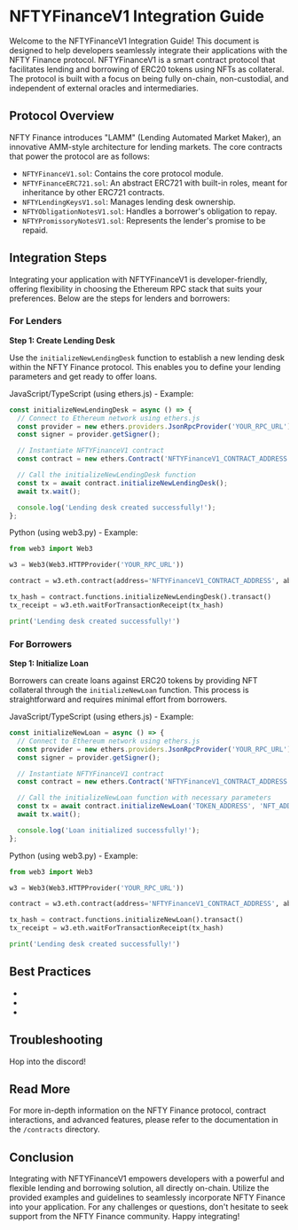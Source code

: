 # NFTYFinanceV1 Integration Guide

Welcome to the NFTYFinanceV1 Integration Guide! This document is designed to help developers seamlessly integrate their applications with the NFTY Finance protocol. NFTYFinanceV1 is a smart contract protocol that facilitates lending and borrowing of ERC20 tokens using NFTs as collateral. The protocol is built with a focus on being fully on-chain, non-custodial, and independent of external oracles and intermediaries.

## Protocol Overview

NFTY Finance introduces "LAMM" (Lending Automated Market Maker), an innovative AMM-style architecture for lending markets. The core contracts that power the protocol are as follows:

- `NFTYFinanceV1.sol`: Contains the core protocol module.
- `NFTYFinanceERC721.sol`: An abstract ERC721 with built-in roles, meant for inheritance by other ERC721 contracts.
- `NFTYLendingKeysV1.sol`: Manages lending desk ownership.
- `NFTYObligationNotesV1.sol`: Handles a borrower's obligation to repay.
- `NFTYPromissoryNotesV1.sol`: Represents the lender's promise to be repaid.

## Integration Steps

Integrating your application with NFTYFinanceV1 is developer-friendly, offering flexibility in choosing the Ethereum RPC stack that suits your preferences. Below are the steps for lenders and borrowers:

### For Lenders

**Step 1: Create Lending Desk**

Use the `initializeNewLendingDesk` function to establish a new lending desk within the NFTY Finance protocol. This enables you to define your lending parameters and get ready to offer loans.

JavaScript/TypeScript (using ethers.js) - Example:
```javascript
const initializeNewLendingDesk = async () => {
  // Connect to Ethereum network using ethers.js
  const provider = new ethers.providers.JsonRpcProvider('YOUR_RPC_URL');
  const signer = provider.getSigner();

  // Instantiate NFTYFinanceV1 contract
  const contract = new ethers.Contract('NFTYFinanceV1_CONTRACT_ADDRESS', NFTYFinanceV1_ABI, signer);

  // Call the initializeNewLendingDesk function
  const tx = await contract.initializeNewLendingDesk();
  await tx.wait();

  console.log('Lending desk created successfully!');
};
```

Python (using web3.py) - Example:
```python
from web3 import Web3

w3 = Web3(Web3.HTTPProvider('YOUR_RPC_URL'))

contract = w3.eth.contract(address='NFTYFinanceV1_CONTRACT_ADDRESS', abi=NFTYFinanceV1_ABI)

tx_hash = contract.functions.initializeNewLendingDesk().transact()
tx_receipt = w3.eth.waitForTransactionReceipt(tx_hash)

print('Lending desk created successfully!')
```

### For Borrowers

**Step 1: Initialize Loan**

Borrowers can create loans against ERC20 tokens by providing NFT collateral through the `initializeNewLoan` function. This process is straightforward and requires minimal effort from borrowers.

JavaScript/TypeScript (using ethers.js) - Example:
```javascript
const initializeNewLoan = async () => {
  // Connect to Ethereum network using ethers.js
  const provider = new ethers.providers.JsonRpcProvider('YOUR_RPC_URL');
  const signer = provider.getSigner();

  // Instantiate NFTYFinanceV1 contract
  const contract = new ethers.Contract('NFTYFinanceV1_CONTRACT_ADDRESS', NFTYFinanceV1_ABI, signer);

  // Call the initializeNewLoan function with necessary parameters
  const tx = await contract.initializeNewLoan('TOKEN_ADDRESS', 'NFT_ADDRESS', 'NFT_ID', 'AMOUNT_TO_BORROW');
  await tx.wait();

  console.log('Loan initialized successfully!');
};
```

Python (using web3.py) - Example:
```python
from web3 import Web3

w3 = Web3(Web3.HTTPProvider('YOUR_RPC_URL'))

contract = w3.eth.contract(address='NFTYFinanceV1_CONTRACT_ADDRESS', abi=NFTYFinanceV1_ABI)

tx_hash = contract.functions.initializeNewLoan().transact()
tx_receipt = w3.eth.waitForTransactionReceipt(tx_hash)

print('Lending desk created successfully!')
```

## Best Practices
-
-
-

## Troubleshooting
Hop into the discord!

## Read More
For more in-depth information on the NFTY Finance protocol, contract interactions, and advanced features, please refer to the documentation in the `/contracts` directory.

## Conclusion
Integrating with NFTYFinanceV1 empowers developers with a powerful and flexible lending and borrowing solution, all directly on-chain. Utilize the provided examples and guidelines to seamlessly incorporate NFTY Finance into your application. For any challenges or questions, don't hesitate to seek support from the NFTY Finance community. Happy integrating!
